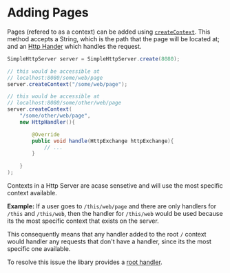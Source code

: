 # Adding Pages

Pages (refered to as a context) can be added using [`createContext`](/simplehttpserver/documentation/com/kttdevelopment/simplehttpserver/SimpleHttpServer.html#createContext(java.lang.String)). This method accepts a String, which is the path that the page will be located at; and an [Http Hander](/simplehttpserver/handler) which handles the request.

```java
SimpleHttpServer server = SimpleHttpServer.create(8080);

// this would be accessible at 
// localhost:8080/some/web/page
server.createContext("/some/web/page");

// this would be accessible at 
// localhost:8080/some/other/web/page
server.createContext(
    "/some/other/web/page",
    new HttpHandler(){

        @Override
        public void handle(HttpExchange httpExchange){
            // ...
        }

    }
);
```

Contexts in a Http Server are acase sensetive and will use the most specific context available.

**Example:** If a user goes to `/this/web/page` and there are only handlers for `/this` and `/this/web`, then the handler for `/this/web` would be used because its the most specific context that exists on the server.

This consequently means that any handler added to the root `/` context would handler any requests that don't have a handler, since its the most specific one available.

To resolve this issue the libary provides a [root handler](/simplehttpserver/handler/predicate-handler#root-handler).